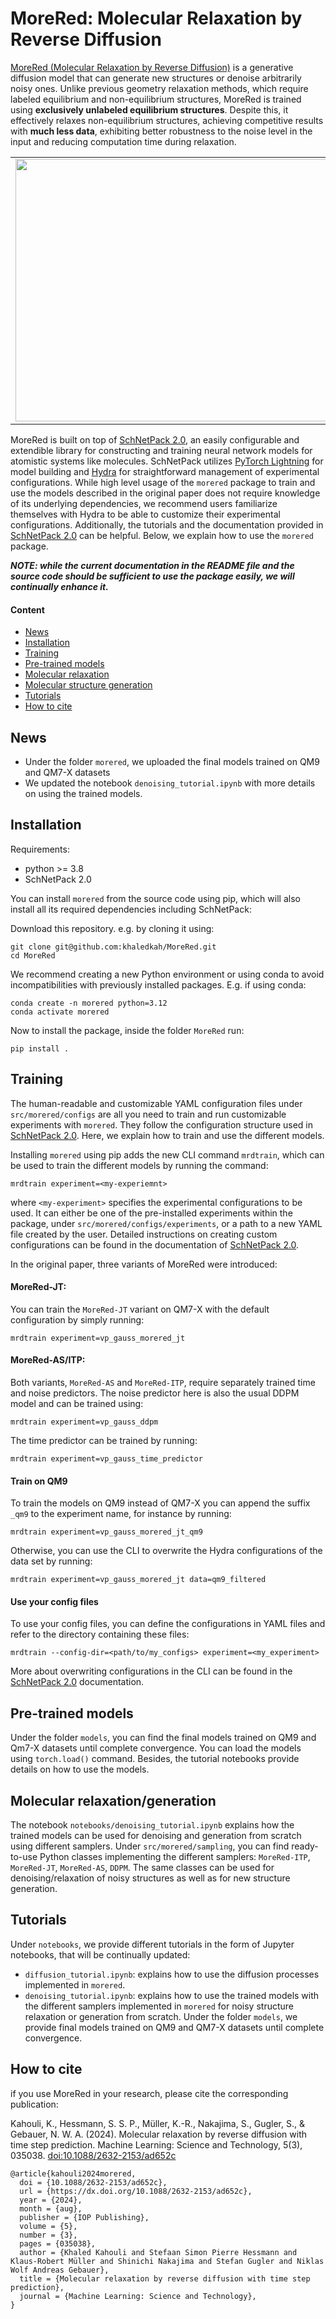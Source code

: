 # MoreRed: Molecular Relaxation by Reverse Diffusion

[MoreRed (Molecular Relaxation by Reverse Diffusion)](https://iopscience.iop.org/article/10.1088/2632-2153/ad652c) is a generative diffusion model that can generate new structures or denoise arbitrarily noisy ones. Unlike previous geometry relaxation methods, which require labeled equilibrium and non-equilibrium structures, MoreRed is trained using **exclusively unlabeled equilibrium structures**. Despite this, it effectively relaxes non-equilibrium structures, achieving competitive results with **much less data**, exhibiting better robustness to the noise level in the input and reducing computation time during relaxation.

<table align="center", border=0>
  <tr>
    <td rowspan="2">
      <img src="https://github.com/khaledkah/MoreRed/assets/56682622/5f7a680e-7fd2-434e-b3a8-abc2aad6d39f" width="550" height="420">
    </td>
    <td>
      <img src="https://github.com/khaledkah/MoreRed/assets/56682622/a02032ba-a3a2-4b20-9658-faada1cbdd73" width="300" height="200">
    </td>
  </tr>
  <tr>
    <td>
      <img src="https://github.com/khaledkah/MoreRed/assets/56682622/dc18a881-8abc-48c8-a704-e10dc528998c" width="300" height="200">
    </td>
  </tr>
</table>

MoreRed is built on top of [SchNetPack 2.0](https://github.com/atomistic-machine-learning/schnetpack/tree/master), an easily configurable and extendible library for constructing and training neural network models for atomistic systems like molecules. SchNetPack utilizes [PyTorch Lightning](https://www.pytorchlightning.ai/) for model building and [Hydra](https://hydra.cc/) for straightforward management of experimental configurations. While high level usage of the `morered` package to train and use the models described in the original paper does not require knowledge of its underlying dependencies, we recommend users familiarize themselves with Hydra to be able to customize their experimental configurations. Additionally, the tutorials and the documentation provided in [SchNetPack 2.0](https://github.com/atomistic-machine-learning/schnetpack/tree/master) can be helpful. Below, we explain how to use the `morered` package.

**_NOTE: while the current documentation in the README file and the source code should be sufficient to use the package easily, we will continually enhance it._**

#### Content

+ [News](/README.md##News)
+ [Installation](/README.md##Installation)
+ [Training](/README.md##Training)
+ [Pre-trained models](/README.md##Pre-trained-models)
+ [Molecular relaxation](/README.md##Molecular-relaxation)
+ [Molecular structure generation](/README.md##Molecular-structure-generation)
+ [Tutorials](/README.md##Tutorials)
+ [How to cite](/README.md##How-to-cite)

## News
- Under the folder `morered`, we uploaded the final models trained on QM9 and QM7-X datasets
- We updated the notebook `denoising_tutorial.ipynb` with more details on using the trained models.

## Installation
Requirements:
- python >= 3.8
- SchNetPack 2.0

You can install `morered` from the source code using pip, which will also install all its required dependencies including SchNetPack:

Download this repository. e.g. by cloning it using:
```
git clone git@github.com:khaledkah/MoreRed.git
cd MoreRed
```
We recommend creating a new Python environment or using conda to avoid incompatibilities with previously installed packages. E.g. if using conda:
```
conda create -n morered python=3.12
conda activate morered
```
Now to install the package, inside the folder `MoreRed` run:
```
pip install .
```

## Training
The human-readable and customizable YAML configuration files under `src/morered/configs` are all you need to train and run customizable experiments with `morered`. They follow the configuration structure used in [SchNetPack 2.0](https://github.com/atomistic-machine-learning/schnetpack/tree/master). Here, we explain how to train and use the different models.

Installing `morered` using pip adds the new CLI command `mrdtrain`, which can be used to train the different models by running the command:
```
mrdtrain experiment=<my-experiemnt>
```
where `<my-experiment>` specifies the experimental configurations to be used. It can either be one of the pre-installed experiments within the package, under `src/morered/configs/experiments`, or a path to a new YAML file created by the user. Detailed instructions on creating custom configurations can be found in the documentation of [SchNetPack 2.0](https://github.com/atomistic-machine-learning/schnetpack/tree/master).

In the original paper, three variants of MoreRed were introduced:

#### MoreRed-JT:
You can train the `MoreRed-JT` variant on QM7-X with the default configuration by simply running:
```
mrdtrain experiment=vp_gauss_morered_jt
```

#### MoreRed-AS/ITP:
Both variants, `MoreRed-AS` and `MoreRed-ITP`, require separately trained time and noise predictors. The noise predictor here is also the usual DDPM model and can be trained using:
```
mrdtrain experiment=vp_gauss_ddpm
```
The time predictor can be trained by running:
```
mrdtrain experiment=vp_gauss_time_predictor
```

#### Train on QM9
To train the models on QM9 instead of QM7-X you can append the suffix `_qm9` to the experiment name, for instance by running:
```
mrdtrain experiment=vp_gauss_morered_jt_qm9
```
Otherwise, you can use the CLI to overwrite the Hydra configurations of the data set by running:
```
mrdtrain experiment=vp_gauss_morered_jt data=qm9_filtered
```

#### Use your config files
To use your config files, you can define the configurations in YAML files and refer to the directory containing these files:

```
mrdtrain --config-dir=<path/to/my_configs> experiment=<my_experiment>

```
More about overwriting configurations in the CLI can be found in the [SchNetPack 2.0](https://github.com/atomistic-machine-learning/schnetpack/tree/master) documentation. 

## Pre-trained models
Under the folder `models`, you can find the final models trained on QM9 and Qm7-X datasets until complete convergence. You can load the models using `torch.load()` command. Besides, the tutorial notebooks provide details on how to use the models.

## Molecular relaxation/generation
The notebook `notebooks/denoising_tutorial.ipynb` explains how the trained models can be used for denoising and generation from scratch using different samplers.
Under `src/morered/sampling`, you can find ready-to-use Python classes implementing the different samplers: `MoreRed-ITP`, `MoreRed-JT`, `MoreRed-AS`, `DDPM`. The same classes can be used for denoising/relaxation of noisy structures as well as for new structure generation.

## Tutorials
Under `notebooks`, we provide different tutorials in the form of Jupyter notebooks, that will be continually updated:
  - `diffusion_tutorial.ipynb`: explains how to use the diffusion processes implemented in `morered`.
  - `denoising_tutorial.ipynb`: explains how to use the trained models with the different samplers implemented in `morered` for noisy structure relaxation or generation from scratch. Under the folder `models`, we provide final models trained on QM9 and QM7-X datasets until complete convergence.

## How to cite
if you use MoreRed in your research, please cite the corresponding publication:

Kahouli, K., Hessmann, S. S. P., Müller, K.-R., Nakajima, S., Gugler, S., & Gebauer, N. W. A. (2024). Molecular relaxation by reverse diffusion with time step prediction. Machine Learning: Science and Technology, 5(3), 035038. [doi:10.1088/2632-2153/ad652c](https://doi.org/10.1088/2632-2153/ad652c)

    @article{kahouli2024morered,
      doi = {10.1088/2632-2153/ad652c},
      url = {https://dx.doi.org/10.1088/2632-2153/ad652c},
      year = {2024},
      month = {aug},
      publisher = {IOP Publishing},
      volume = {5},
      number = {3},
      pages = {035038},
      author = {Khaled Kahouli and Stefaan Simon Pierre Hessmann and Klaus-Robert Müller and Shinichi Nakajima and Stefan Gugler and Niklas Wolf Andreas Gebauer},
      title = {Molecular relaxation by reverse diffusion with time step prediction},
      journal = {Machine Learning: Science and Technology},
    }
